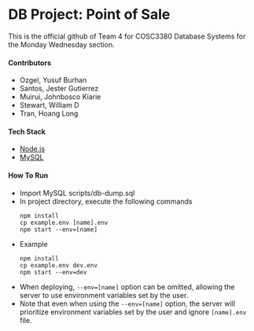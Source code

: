 # DB Project: Point of Sale

This is the official github of Team 4 for COSC3380 Database Systems for the Monday Wednesday section.

#### Contributors
- Ozgel, Yusuf Burhan
- Santos, Jester Gutierrez
- Muirui, Johnbosco Kiarie
- Stewart, William D
- Tran, Hoang Long
#### Tech Stack
- [Node.js](https://nodejs.org/en)
- [MySQL](https://www.mysql.com/)
#### How To Run
- Import MySQL scripts/db-dump.sql
- In project directory, execute the following commands
    ```
    npm install
    cp example.env [name].env
    npm start --env=[name]
    ```
- Example
    ```
    npm install
    cp example.env dev.env
    npm start --env=dev
    ```
- When deploying, ```--env=[name]``` option can be omitted, allowing the server to use environment variables set by the user.
- Note that even when using the ```--env=[name]``` option, the server will prioritize environment variables set by the user and ignore ```[name].env``` file.
